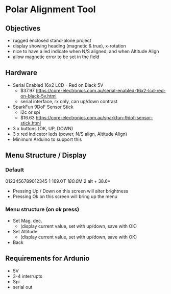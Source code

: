 # Polar Alignment Tool

## Objectives

* rugged enclosed stand-alone project
* display showing heading (magnetic & true), x-rotation
* nice to have a led indicate when N/S aligned, and when Altitude Align
* allow magnetic error to be set in the field

## Hardware

* Serial Enabled 16x2 LCD - Red on Black 5V
  * $37.97 https://core-electronics.com.au/serial-enabled-16x2-lcd-red-on-black-5v.html
  * serial interface, rx only, can up/down contrast
* SparkFun 9DoF Sensor Stick
  * i2c or spi
  * $16.63 https://core-electronics.com.au/sparkfun-9dof-sensor-stick.html
* 3 x buttons (OK, UP, DOWN)
* 3 x red indicator leds (power, N/S align, Altitude Align)
* Minimum Arduino to support this

## Menu Structure / Display

### Default

  0123456789012345
1 169.0*T  180.0*M
2 alt + 38.6*

* Pressing Up / Down on this screen will alter brightness
* Pressing Ok on this screen will bring up the menu

### Menu structure (on ok press)

* Set Mag. dec.
  * (display current value, set with up/down, save with OK)
* Set Altitude
  * (display current value, set with up/down, save with OK)
* Back

## Requirements for Ardunio

* 5V
* 3-4 interrupts
* Spi
* serial out

